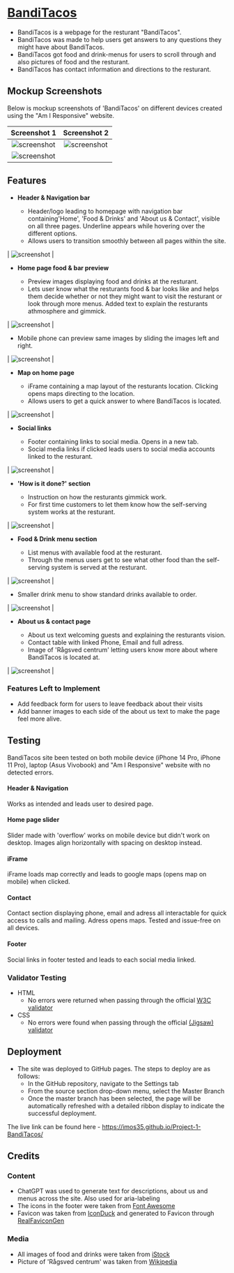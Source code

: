 # [BandiTacos](https://imos35.github.io/Project-1-BandiTacos/ "Click to view the deployed site")

- BandiTacos is a webpage for the resturant "BandiTacos".
- BandiTacos was made to help users get answers to any questions they might have about BandiTacos.
- BandiTacos got food and drink-menus for users to scroll through and also pictures of food and the resturant.
- BandiTacos has contact information and directions to the resturant.

## Mockup Screenshots

Below is mockup screenshots of 'BandiTacos' on different devices created using the "Am I Responsive" website.

| Screenshot 1 | Screenshot 2 |
| :---: | :---: |
| ![screenshot](documentation/mockups/mockup1.png) | ![screenshot](documentation/mockups/mockup2.png) |
| ![screenshot](documentation/mockups/mockup3.png) |

## Features

- __Header & Navigation bar__

  - Header/logo leading to homepage with navigation bar containing'Home', 'Food & Drinks' and 'About us & Contact', visible on all three pages. Underline appears while hovering over the different options.
  - Allows users to transition smoothly between all pages within the site. 

| ![screenshot](documentation/screenshots/headerscreenshot.png) |

- __Home page food & bar preview__

  - Preview images displaying food and drinks at the resturant.
  - Lets user know what the resturants food & bar looks like and helps them decide whether or not they might want to visit the resturant or look through more menus. Added text to explain the resturants athmosphere and gimmick.

| ![screenshot](documentation/screenshots/foodpreviewscreenshot.png) |

  - Mobile phone can preview same images by sliding the images left and right.

| ![screenshot](documentation/screenshots/sliderscreenshot.png) |

- __Map on home page__

  - iFrame containing a map layout of the resturants location. Clicking opens maps directing to the location.
  - Allows users to get a quick answer to where BandiTacos is located.

| ![screenshot](documentation/screenshots/mapscreenshot.png) |

- __Social links__

  - Footer containing links to social media. Opens in a new tab.
  - Social media links if clicked leads users to social media accounts linked to the resturant.

| ![screenshot](documentation/screenshots/socialscreenshot.png) |

- __'How is it done?' section__

  - Instruction on how the resturants gimmick work.
  - For first time customers to let them know how the self-serving system works at the resturant.

| ![screenshot](documentation/screenshots/howtoscreenshot.png) |

- __Food & Drink menu section__

  - List menus with available food at the resturant.
  - Through the menus users get to see what other food than the self-serving system is served at the resturant.

| ![screenshot](documentation/screenshots/menuscreenshot.png) |

- Smaller drink menu to show standard drinks available to order.

| ![screenshot](documentation/screenshots/drinkscreenshot.png) |

- __About us & contact page__

  - About us text welcoming guests and explaining the resturants vision.
  - Contact table with linked Phone, Email and full adress.
  - Image of 'Rågsved centrum' letting users know more about where BandiTacos is located at.


| ![screenshot](documentation/screenshots/contactscreenshot.png) |

### Features Left to Implement

- Add feedback form for users to leave feedback about their visits
- Add banner images to each side of the about us text to make the page feel more alive.

## Testing 

BandiTacos site been tested on both mobile device (iPhone 14 Pro, iPhone 11 Pro), laptop (Asus Vivobook) and "Am I Responsive" website with no detected errors.

#### Header & Navigation

Works as intended and leads user to desired page.

#### Home page slider

Slider made with 'overflow' works on mobile device but didn't work on desktop. Images align horizontally with spacing on desktop instead.

#### iFrame

iFrame loads map correctly and leads to google maps (opens map on mobile) when clicked.

#### Contact

Contact section displaying phone, email and adress all interactable for quick access to calls and mailing. Adress opens maps. Tested and issue-free on all devices.

#### Footer

Social links in footer tested and leads to each social media linked.


### Validator Testing 

- HTML
  - No errors were returned when passing through the official [W3C validator](https://validator.w3.org/nu/?doc=https%3A%2F%2Fcode-institute-org.github.io%2Flove-running-2.0%2Findex.html)
- CSS
  - No errors were found when passing through the official [(Jigsaw) validator](https://jigsaw.w3.org/css-validator/validator?uri=https%3A%2F%2Fvalidator.w3.org%2Fnu%2F%3Fdoc%3Dhttps%253A%252F%252Fcode-institute-org.github.io%252Flove-running-2.0%252Findex.html&profile=css3svg&usermedium=all&warning=1&vextwarning=&lang=en#css)

## Deployment

- The site was deployed to GitHub pages. The steps to deploy are as follows: 
  - In the GitHub repository, navigate to the Settings tab 
  - From the source section drop-down menu, select the Master Branch
  - Once the master branch has been selected, the page will be automatically refreshed with a detailed ribbon display to indicate the successful deployment. 

The live link can be found here - https://imos35.github.io/Project-1-BandiTacos/

## Credits

### Content 

- ChatGPT was used to generate text for descriptions, about us and menus across the site. Also used for aria-labeling
- The icons in the footer were taken from [Font Awesome](https://fontawesome.com/)
- Favicon was taken from [IconDuck](https://iconduck.com/emojis/44364/taco) and generated to Favicon through [RealFaviconGen](https://realfavicongenerator.net)

### Media

- All images of food and drinks were taken from [iStock](https://www.istockphoto.com/se)
- Picture of 'Rågsved centrum' was taken from [Wikipedia](https://sv.wikipedia.org/wiki/Rågsved)